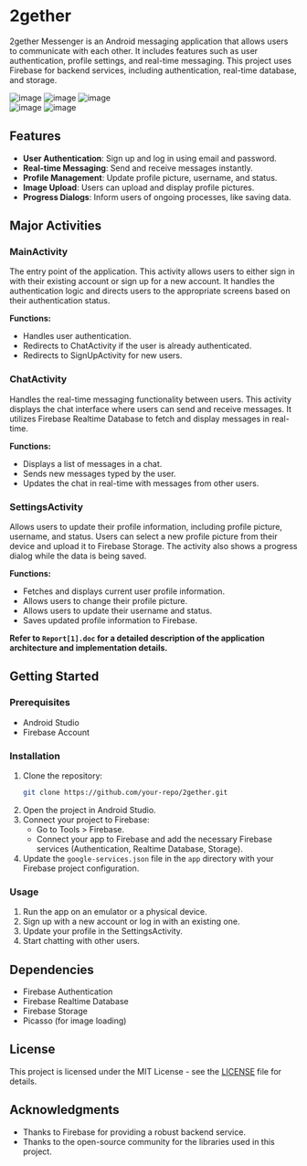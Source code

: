 # 2gether

2gether Messenger is an Android messaging application that allows users to communicate with each other. It includes features such as user authentication, profile settings, and real-time messaging. This project uses Firebase for backend services, including authentication, real-time database, and storage.
<br>


![image](https://github.com/utk444rsh/Social-Media-Messaging-App-for-Android/assets/124518418/7d62dd07-c1dc-4242-9009-719b1ba4412b) ![image](https://github.com/utk444rsh/Social-Media-Messaging-App-for-Android/assets/124518418/7c0f14ff-65a0-4130-a949-e146eccb6a6c) ![image](https://github.com/utk444rsh/Social-Media-Messaging-App-for-Android/assets/124518418/0d3d480e-dd72-4070-a445-b965a4f13fdd) <br>
![image](https://github.com/utk444rsh/Social-Media-Messaging-App-for-Android/assets/124518418/c8cc4b38-40b4-4b94-8f0d-2516164fcb1c) ![image](https://github.com/utk444rsh/Social-Media-Messaging-App-for-Android/assets/124518418/af0805fa-bdfb-462e-b4cf-0af03c04bc8d)



## Features

- **User Authentication**: Sign up and log in using email and password.
- **Real-time Messaging**: Send and receive messages instantly.
- **Profile Management**: Update profile picture, username, and status.
- **Image Upload**: Users can upload and display profile pictures.
- **Progress Dialogs**: Inform users of ongoing processes, like saving data.

## Major Activities

### MainActivity

The entry point of the application. This activity allows users to either sign in with their existing account or sign up for a new account. It handles the authentication logic and directs users to the appropriate screens based on their authentication status.

**Functions:**
- Handles user authentication.
- Redirects to ChatActivity if the user is already authenticated.
- Redirects to SignUpActivity for new users.

### ChatActivity

Handles the real-time messaging functionality between users. This activity displays the chat interface where users can send and receive messages. It utilizes Firebase Realtime Database to fetch and display messages in real-time.

**Functions:**
- Displays a list of messages in a chat.
- Sends new messages typed by the user.
- Updates the chat in real-time with messages from other users.

### SettingsActivity

Allows users to update their profile information, including profile picture, username, and status. Users can select a new profile picture from their device and upload it to Firebase Storage. The activity also shows a progress dialog while the data is being saved.

**Functions:**
- Fetches and displays current user profile information.
- Allows users to change their profile picture.
- Allows users to update their username and status.
- Saves updated profile information to Firebase.

**Refer to `Report[1].doc` for a detailed description of the application architecture and implementation details.**

## Getting Started

### Prerequisites

- Android Studio
- Firebase Account

### Installation

1. Clone the repository:
    ```bash
    git clone https://github.com/your-repo/2gether.git
    ```
2. Open the project in Android Studio.
3. Connect your project to Firebase:
    - Go to Tools > Firebase.
    - Connect your app to Firebase and add the necessary Firebase services (Authentication, Realtime Database, Storage).
4. Update the `google-services.json` file in the `app` directory with your Firebase project configuration.

### Usage

1. Run the app on an emulator or a physical device.
2. Sign up with a new account or log in with an existing one.
3. Update your profile in the SettingsActivity.
4. Start chatting with other users.

## Dependencies

- Firebase Authentication
- Firebase Realtime Database
- Firebase Storage
- Picasso (for image loading)

## License

This project is licensed under the MIT License - see the [LICENSE](LICENSE) file for details.

## Acknowledgments

- Thanks to Firebase for providing a robust backend service.
- Thanks to the open-source community for the libraries used in this project.
